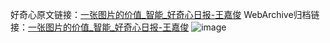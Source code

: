 好奇心原文链接：[一张图片的价值_智能_好奇心日报-王嘉俊](https://www.qdaily.com/articles/4391.html)
WebArchive归档链接：[一张图片的价值_智能_好奇心日报-王嘉俊](http://web.archive.org/web/20190623155434/https://www.qdaily.com/articles/4391.html)
![image](http://ww3.sinaimg.cn/large/007d5XDply1g3vhlvr0pdj30u048ykjl)